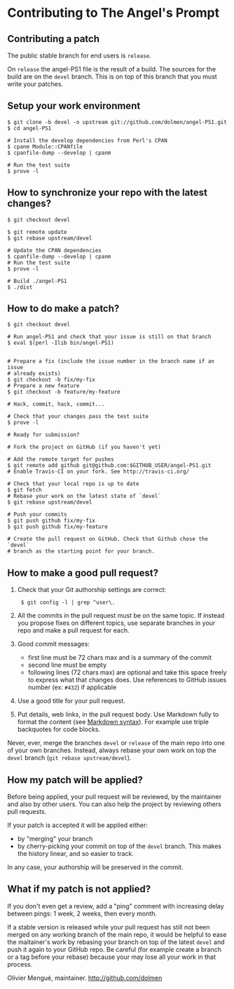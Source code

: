 Contributing to The Angel's Prompt
==================================

Contributing a patch
--------------------

The public stable branch for end users is `release`.

On `release` the angel-PS1 file is the result of a build. The sources for
the build are on the `devel` branch. This is on top of this branch that you
must write your patches.


Setup your work environment
---------------------------

    $ git clone -b devel -o upstream git://github.com/dolmen/angel-PS1.git
    $ cd angel-PS1

    # Install the develop dependencies from Perl's CPAN
    $ cpanm Module::CPANfile
    $ cpanfile-dump --develop | cpanm

    # Run the test suite
    $ prove -l

How to synchronize your repo with the latest changes?
-----------------------------------------------------

    $ git checkout devel

    $ git remote update
    $ git rebase upstream/devel

    # Update the CPAN dependencies
    $ cpanfile-dump --develop | cpanm
    # Run the test suite
    $ prove -l

    # Build ./angel-PS1
    $ ./dist

How to do make a patch?
-----------------------

    $ git checkout devel

    # Run angel-PS1 and check that your issue is still on that branch
    $ eval $(perl -Ilib bin/angel-PS1)


    # Prepare a fix (include the issue number in the branch name if an issue
    # already exists)
    $ git checkout -b fix/my-fix
    # Prepare a new feature
    $ git checkout -b feature/my-feature

    # Hack, commit, hack, commit...

    # Check that your changes pass the test suite
    $ prove -l

    # Ready for submission?

    # Fork the project on GitHub (if you haven't yet)

    # Add the remote target for pushes
    $ git remote add github git@github.com:$GITHUB_USER/angel-PS1.git
    # Enable Travis-CI on your fork. See http://travis-ci.org/

    # Check that your local repo is up to date
    $ git fetch
    # Rebase your work on the latest state of `devel`
    $ git rebase upstream/devel

    # Push your commits
    $ git push github fix/my-fix
    $ git push github fix/my-feature

    # Create the pull request on GitHub. Check that Github chose the `devel`
    # branch as the starting point for your branch.


How to make a good pull request?
--------------------------------

1. Check that your Git authorship settings are correct:

        $ git config -l | grep ^user\.

2. All the commits in the pull request must be on the same topic. If instead
   you propose fixes on different topics, use separate branches in your repo
   and make a pull request for each.
3. Good commit messages:
     - first line must be 72 chars max and is a summary of the commit
     - second line must be empty
     - following lines (72 chars max) are optional and take this space freely
       to express what that changes does.
       Use references to GitHub issues number (ex: `#432`) if applicable
4. Use a good title for your pull request.
5. Put details, web links, in the pull request body. Use Markdown fully to
   format the content (see
   [Markdown syntax](http://daringfireball.net/projects/markdown/syntax)).
   For example use triple backquotes for code blocks.


Never, ever, merge the branches `devel` or `release` of the main repo into one
of your own branches. Instead, always rebase your own work on top the `devel`
branch (`git rebase upstream/devel`).

How my patch will be applied?
-----------------------------

Before being applied, your pull request will be reviewed, by the maintainer
and also by other users. You can also help the project by reviewing others
pull requests.

If your patch is accepted it will be applied either:
- by "merging" your branch
- by cherry-picking your commit on top of the `devel` branch. This makes the
  history linear, and so easier to track.

In any case, your authorship will be preserved in the commit.

What if my patch is not applied?
--------------------------------

If you don't even get a review, add a "ping" comment with increasing delay
between pings: 1 week, 2 weeks, then every month.

If a stable version is released while your pull request has still not been
merged on any working branch of the main repo, it would be helpful to ease
the maitainer's work by rebasing your branch on top of the latest `devel`
and push it again to your GitHub repo. Be careful (for example create a
branch or a tag before your rebase) because your may lose all your work in
that process.


Olivier Mengué, maintainer.
http://github.com/dolmen
